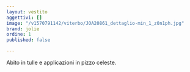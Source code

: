 ```yaml
---
layout: vestito
aggettivi: []
image: "/v1570791142/viterbo/JOA20861_dettaglio-min_1_z0n1ph.jpg"
brand: jolie
ordine: 1
published: false

---
```

Abito in tulle e applicazioni in pizzo celeste.